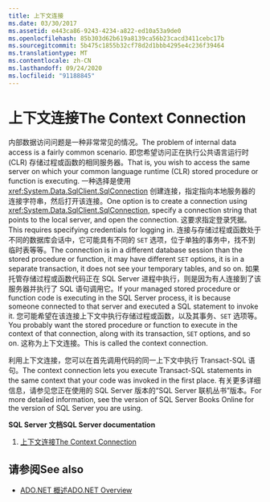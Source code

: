 ```yaml
---
title: 上下文连接
ms.date: 03/30/2017
ms.assetid: e443ca86-9243-4234-a822-ed10a53a9de0
ms.openlocfilehash: 85b303d62b619a8139ca56b23cacd3411cebc17b
ms.sourcegitcommit: 5b475c1855b32cf78d2d1bbb4295e4c236f39464
ms.translationtype: MT
ms.contentlocale: zh-CN
ms.lasthandoff: 09/24/2020
ms.locfileid: "91188845"
---
```

# <a name="the-context-connection"></a><span data-ttu-id="312f2-102">上下文连接</span><span class="sxs-lookup"><span data-stu-id="312f2-102">The Context Connection</span></span>

<span data-ttu-id="312f2-103">内部数据访问问题是一种非常常见的情况。</span><span class="sxs-lookup"><span data-stu-id="312f2-103">The problem of internal data access is a fairly common scenario.</span></span> <span data-ttu-id="312f2-104">即您希望访问正在执行公共语言运行时 (CLR) 存储过程或函数的相同服务器。</span><span class="sxs-lookup"><span data-stu-id="312f2-104">That is, you wish to access the same server on which your common language runtime (CLR) stored procedure or function is executing.</span></span> <span data-ttu-id="312f2-105">一种选择是使用 <xref:System.Data.SqlClient.SqlConnection> 创建连接，指定指向本地服务器的连接字符串，然后打开该连接。</span><span class="sxs-lookup"><span data-stu-id="312f2-105">One option is to create a connection using <xref:System.Data.SqlClient.SqlConnection>, specify a connection string that points to the local server, and open the connection.</span></span> <span data-ttu-id="312f2-106">这要求指定登录凭据。</span><span class="sxs-lookup"><span data-stu-id="312f2-106">This requires specifying credentials for logging in.</span></span> <span data-ttu-id="312f2-107">连接与存储过程或函数处于不同的数据库会话中，它可能具有不同的 `SET` 选项，位于单独的事务中，找不到临时表等等。</span><span class="sxs-lookup"><span data-stu-id="312f2-107">The connection is in a different database session than the stored procedure or function, it may have different `SET` options, it is in a separate transaction, it does not see your temporary tables, and so on.</span></span> <span data-ttu-id="312f2-108">如果托管存储过程或函数代码正在 SQL Server 进程中执行，则是因为有人连接到了该服务器并执行了 SQL 语句调用它。</span><span class="sxs-lookup"><span data-stu-id="312f2-108">If your managed stored procedure or function code is executing in the SQL Server process, it is because someone connected to that server and executed a SQL statement to invoke it.</span></span> <span data-ttu-id="312f2-109">您可能希望在该连接上下文中执行存储过程或函数，以及其事务、`SET` 选项等。</span><span class="sxs-lookup"><span data-stu-id="312f2-109">You probably want the stored procedure or function to execute in the context of that connection, along with its transaction, `SET` options, and so on.</span></span> <span data-ttu-id="312f2-110">这称为上下文连接。</span><span class="sxs-lookup"><span data-stu-id="312f2-110">This is called the context connection.</span></span>  
  
 <span data-ttu-id="312f2-111">利用上下文连接，您可以在首先调用代码的同一上下文中执行 Transact-SQL 语句。</span><span class="sxs-lookup"><span data-stu-id="312f2-111">The context connection lets you execute Transact-SQL statements in the same context that your code was invoked in the first place.</span></span> <span data-ttu-id="312f2-112">有关更多详细信息，请参见您正在使用的 SQL Server 版本的“SQL Server 联机丛书”版本。</span><span class="sxs-lookup"><span data-stu-id="312f2-112">For more detailed information, see the version of SQL Server Books Online for the version of SQL Server you are using.</span></span>  
  
 <span data-ttu-id="312f2-113">**SQL Server 文档**</span><span class="sxs-lookup"><span data-stu-id="312f2-113">**SQL Server documentation**</span></span>  
  
1. [<span data-ttu-id="312f2-114">上下文连接</span><span class="sxs-lookup"><span data-stu-id="312f2-114">The Context Connection</span></span>](/sql/relational-databases/clr-integration/data-access/context-connection)  
  
## <a name="see-also"></a><span data-ttu-id="312f2-115">请参阅</span><span class="sxs-lookup"><span data-stu-id="312f2-115">See also</span></span>

- [<span data-ttu-id="312f2-116">ADO.NET 概述</span><span class="sxs-lookup"><span data-stu-id="312f2-116">ADO.NET Overview</span></span>](../ado-net-overview.md)
